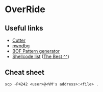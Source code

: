 # OverRide

## Useful links

- [Cutter](https://cutter.re/)
- [pwndbg](https://github.com/pwndbg/pwndbg)
- [BOF Pattern generator](https://wiremask.eu/tools/buffer-overflow-pattern-generator/)
- [Shellcode list](https://shell-storm.org/shellcode/) ([The Best ^^](https://shell-storm.org/shellcode/files/shellcode-575.html))

## Cheat sheet

`scp -P4242 <user>@<VM's address>:<file> .`
